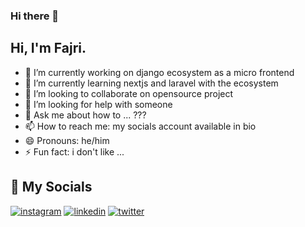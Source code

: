 
### Hi there 👋

## Hi, I'm Fajri. 

- 🔭 I’m currently working on django ecosystem as a micro frontend
- 🌱 I’m currently learning nextjs and laravel with the ecosystem
- 👯 I’m looking to collaborate on opensource project
- 🤔 I’m looking for help with someone
- 💬 Ask me about how to ... ???
- 📫 How to reach me: my socials account available in bio
- 😄 Pronouns: he/him
- ⚡ Fun fact: i don't like ...


## 🔗 My Socials
[![instagram](https://img.shields.io/badge/Instagram-E4405F?style=for-the-badge&logo=instagram&logoColor=white)](https://instagram.com/fjribptra/)
[![linkedin](https://img.shields.io/badge/linkedin-0A66C2?style=for-the-badge&logo=linkedin&logoColor=white)](https://www.linkedin.com/)
[![twitter](https://img.shields.io/badge/twitter-1DA1F2?style=for-the-badge&logo=twitter&logoColor=white)](https://twitter.com/fjribptra/)



